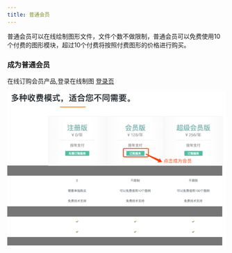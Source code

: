 ```yaml
---
title: 普通会员
---
```

普通会员可以在线绘制图形文件，文件个数不做限制，普通会员可以免费使用10个付费的图形模块，超过10个付费将按照付费图形的价格进行购买。
### 成为普通会员
在线订购会员产品,登录在线制图 [登录页](https://www.freedgo.com/login.html "在线制图")
<script async src="https://pagead2.googlesyndication.com/pagead/js/adsbygoogle.js"></script><ins class="adsbygoogle" style="display:block; text-align:center;" data-ad-layout="in-article" data-ad-format="fluid" data-ad-client="ca-pub-9055212255210230" data-ad-slot="7941459222"></ins> <script>(adsbygoogle = window.adsbygoogle || []).push({});</script>
![成为会员](/public/themes/freedgo/getuser.png "成为会员")